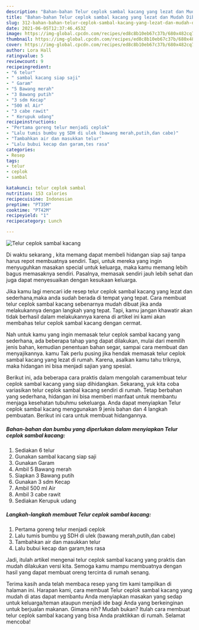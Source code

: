 ```yaml
---
description: "Bahan-bahan Telur ceplok sambal kacang yang lezat dan Mudah Dibuat"
title: "Bahan-bahan Telur ceplok sambal kacang yang lezat dan Mudah Dibuat"
slug: 312-bahan-bahan-telur-ceplok-sambal-kacang-yang-lezat-dan-mudah-dibuat
date: 2021-06-05T12:37:46.453Z
image: https://img-global.cpcdn.com/recipes/ed8c8b10eb67c37b/680x482cq70/telur-ceplok-sambal-kacang-foto-resep-utama.jpg
thumbnail: https://img-global.cpcdn.com/recipes/ed8c8b10eb67c37b/680x482cq70/telur-ceplok-sambal-kacang-foto-resep-utama.jpg
cover: https://img-global.cpcdn.com/recipes/ed8c8b10eb67c37b/680x482cq70/telur-ceplok-sambal-kacang-foto-resep-utama.jpg
author: Lora Hall
ratingvalue: 5
reviewcount: 9
recipeingredient:
- "6 telur"
- " sambal kacang siap saji"
- " Garam"
- "5 Bawang merah"
- "3 Bawang putih"
- "3 sdm Kecap"
- "500 ml Air"
- "3 cabe rawit"
- " Kerupuk udang"
recipeinstructions:
- "Pertama goreng telur menjadi ceplok"
- "Lalu tumis bumbu yg SDH di ulek (bawang merah,putih,dan cabe)"
- "Tambahkan air dan masukkan telur"
- "Lalu bubui kecap dan garam,tes rasa"
categories:
- Resep
tags:
- telur
- ceplok
- sambal

katakunci: telur ceplok sambal 
nutrition: 153 calories
recipecuisine: Indonesian
preptime: "PT35M"
cooktime: "PT42M"
recipeyield: "1"
recipecategory: Lunch

---
```



![Telur ceplok sambal kacang](https://img-global.cpcdn.com/recipes/ed8c8b10eb67c37b/680x482cq70/telur-ceplok-sambal-kacang-foto-resep-utama.jpg)

Di waktu  sekarang , kita memang dapat membeli hidangan siap saji tanpa harus repot membuatnya sendiri. Tapi, untuk mereka yang ingin menyuguhkan masakan special untuk keluarga, maka kamu memang lebih bagus memasaknya sendiri. Pasalnya, memasak sendiri jauh lebih sehat dan juga dapat menyesuaikan dengan kesukaan keluarga.

Jika kamu lagi mencari ide resep telur ceplok sambal kacang yang lezat dan sederhana,maka anda sudah berada di tempat yang tepat. Cara membuat telur ceplok sambal kacang  sebenarnya mudah dibuat jika anda melakukannya dengan langkah yang tepat. Tapi, kamu jangan khawatir akan tidak berhasil dalam melakukannya 
karena di artikel ini kami akan membahas telur ceplok sambal kacang dengan cermat.  



Nah untuk kamu yang ingin memasak telur ceplok sambal kacang yang sederhana, ada beberapa tahap yang dapat dilakukan, mulai dari memilih jenis bahan, kemudian penentuan bahan segar, sampai cara membuat dan menyajikannya. kamu Tak perlu pusing jika hendak memasak telur ceplok sambal kacang yang lezat di rumah. Karena, asalkan kamu  tahu triknya, maka hidangan ini bisa menjadi sajian yang spesial.

Berikut ini, ada beberapa cara praktis  dalam mengolah caramembuat telur ceplok sambal kacang yang siap dihidangkan. Sekarang, yuk kita coba variasikan telur ceplok sambal kacang sendiri di rumah. Tetap berbahan yang sederhana, hidangan ini bisa memberi manfaat untuk membantu menjaga kesehatan tubuhmu sekeluarga. Anda dapat menyiapkan Telur ceplok sambal kacang menggunakan 9 jenis bahan dan 4 langkah pembuatan. Berikut ini cara untuk membuat hidangannya.

<!--inarticleads1-->

##### Bahan-bahan dan bumbu yang diperlukan dalam menyiapkan Telur ceplok sambal kacang:

1. Sediakan 6 telur
1. Gunakan  sambal kacang siap saji
1. Gunakan  Garam
1. Ambil 5 Bawang merah
1. Siapkan 3 Bawang putih
1. Gunakan 3 sdm Kecap
1. Ambil 500 ml Air
1. Ambil 3 cabe rawit
1. Sediakan  Kerupuk udang




<!--inarticleads2-->

##### Langkah-langkah membuat Telur ceplok sambal kacang:

1. Pertama goreng telur menjadi ceplok
1. Lalu tumis bumbu yg SDH di ulek (bawang merah,putih,dan cabe)
1. Tambahkan air dan masukkan telur
1. Lalu bubui kecap dan garam,tes rasa




Jadi, itulah artikel mengenai  telur ceplok sambal kacang  yang praktis dan mudah dilakukan versi kita. Semoga kamu mampu membuatnya dengan hasil yang dapat membuat oreng tercinta di rumah senang. 

Terima kasih anda telah membaca resep yang tim kami tampilkan di halaman ini. Harapan kami, cara membuat  Telur ceplok sambal kacang yang mudah di atas dapat membantu Anda menyiapkan masakan yang sedap untuk keluarga/teman ataupun menjadi ide bagi Anda yang berkeinginan untuk berjualan makanan. Gimana nih? Mudah bukan? Itulah cara membuat telur ceplok sambal kacang yang bisa Anda praktikkan di rumah. Selamat mencoba!

